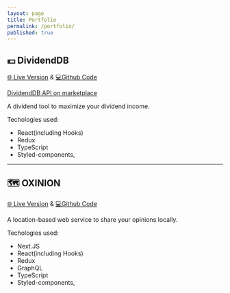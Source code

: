 ```yaml
---
layout: page
title: Portfolio
permalink: /portfolio/
published: true
---
```




## **💵 DividendDB**



[🌐 Live Version](https://dividenddb.vercel.app) & [💻Github Code](https://github.com/idevbrandon/dividenddb)

[DividendDB API on marketplace](https://rapidapi.com/iDevBrandon/api/dividenddb/)

A dividend tool to maximize your dividend income.


Techologies used:

- React(including Hooks)
- Redux 
- TypeScript
- Styled-components, 



---



## **🗺️ OXINION**

[🌐 Live Version](https://oxinion.com) & [💻Github Code](https://github.com/idevbrandon/oxinion)

A location-based web service to share your opinions locally.

 
Techologies used:

- Next.JS
- React(including Hooks)
- Redux 
- GraphQL
- TypeScript
- Styled-components,
